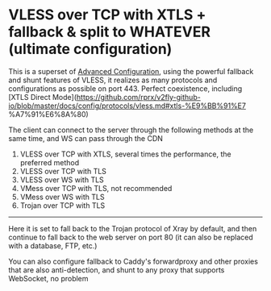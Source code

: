 # VLESS over TCP with XTLS + fallback & split to WHATEVER (ultimate configuration)

This is a superset of [Advanced Configuration](<../VLESS-TCP-TLS-WS%20(recommended)>), using the powerful fallback and shunt features of VLESS, it realizes as many protocols and configurations as possible on port 443. Perfect coexistence, including [XTLS Direct Mode](https://github.com/rprx/v2fly-github-io/blob/master/docs/config/protocols/vless.md#xtls-%E9%BB%91%E7 %A7%91%E6%8A%80)

The client can connect to the server through the following methods at the same time, and WS can pass through the CDN

1. VLESS over TCP with XTLS, several times the performance, the preferred method
2. VLESS over TCP with TLS
3. VLESS over WS with TLS
4. VMess over TCP with TLS, not recommended
5. VMess over WS with TLS
6. Trojan over TCP with TLS

---

Here it is set to fall back to the Trojan protocol of Xray by default, and then continue to fall back to the web server on port 80 (it can also be replaced with a database, FTP, etc.)

You can also configure fallback to Caddy's forwardproxy and other proxies that are also anti-detection, and shunt to any proxy that supports WebSocket, no problem
